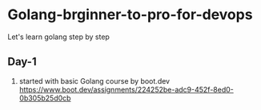 # Golang-brginner-to-pro-for-devops
Let's learn golang step by step
## Day-1
1. started with basic Golang course by boot.dev
   https://www.boot.dev/assignments/224252be-adc9-452f-8ed0-0b305b25d0cb
   
